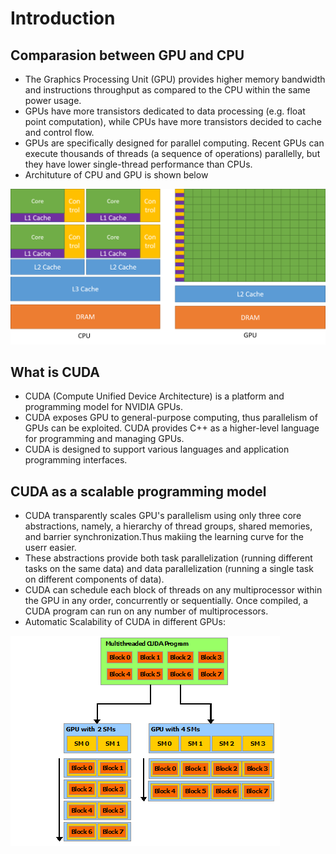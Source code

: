 # Introduction

## Comparasion between GPU and CPU

- The Graphics Processing Unit (GPU) provides higher memory bandwidth and instructions throughput as compared to the CPU within the same power usage.
- GPUs have more transistors dedicated to data processing (e.g. float point computation), while CPUs have more transistors decided to cache and control flow.
- GPUs are specifically designed for parallel computing. Recent GPUs can execute thousands of threads (a sequence of operations) parallelly, but they have lower single-thread performance than CPUs.
- Archituture of CPU and GPU is shown below

![cpu vs gpu architecture](images/GPU_CPU_architecture.PNG)

## What is CUDA

- CUDA (Compute Unified Device Architecture) is a platform and programming model for NVIDIA GPUs.
- CUDA exposes GPU to general-purpose computing, thus parallelism of GPUs can be exploited. CUDA provides C++ as a higher-level language for programming and managing GPUs.
- CUDA is designed to support various languages and application programming interfaces.

## CUDA as a scalable programming model

- CUDA transparently scales GPU's parallelism using only three core abstractions, namely, a hierarchy of thread groups, shared memories, and barrier synchronization.Thus makiing the learning curve for the userr easier.
- These abstractions provide both task parallelization (running different tasks on the same data) and data parallelization (running a single task on different components of data).
- CUDA can schedule each block of threads on any multiprocessor within the GPU in any order, concurrently or sequentially. Once compiled, a CUDA program can run on any number of multiprocessors.
- Automatic Scalability of CUDA in different GPUs:

![alt text](images/automatic-scalability.png)
